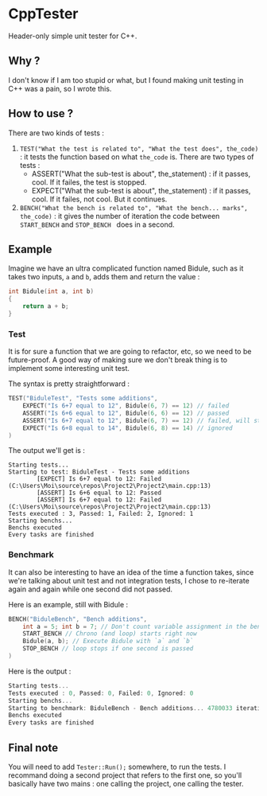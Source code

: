 # CppTester

Header-only simple unit tester for C++.

## Why ?
I don't know if I am too stupid or what, but I found making unit testing in C++ was a pain, so I wrote this.

## How to use ?
There are two kinds of tests :
1) `TEST("What the test is related to", "What the test does", the_code)` : it tests the function based on what `the_code` is. There are two types of tests :
      - ASSERT("What the sub-test is about", the_statement) : if it passes, cool. If it failes, the test is stopped.
      - EXPECT("What the sub-test is about", the_statement) : if it passes, cool. If it failes, not cool. But it continues.
2) `BENCH("What the bench is related to", "What the bench... marks", the_code)` : it gives the number of iteration the code between `START_BENCH` and `STOP_BENCH ` does in a second.

## Example
Imagine we have an ultra complicated function named Bidule, such as it takes two inputs, `a` and `b`, adds them and return the value :
```cpp
int Bidule(int a, int b)
{
    return a + b;
}
```

### Test
It is for sure a function that we are going to refactor, etc, so we need to be future-proof. A good way of making sure we don't break thing is to implement some interesting unit test.

The syntax is pretty straightforward :
```cpp
TEST("BiduleTest", "Tests some additions",
    EXPECT("Is 6+7 equal to 12", Bidule(6, 7) == 12) // failed
    ASSERT("Is 6+6 equal to 12", Bidule(6, 6) == 12) // passed
    ASSERT("Is 6+7 equal to 12", Bidule(6, 7) == 12) // failed, will stop there
    EXPECT("Is 6+8 equal to 14", Bidule(6, 8) == 14) // ignored
)
```
The output we'll get is :
```
Starting tests...
Starting to test: BiduleTest - Tests some additions
        [EXPECT] Is 6+7 equal to 12: Failed (C:\Users\Moi\source\repos\Project2\Project2\main.cpp:13)
        [ASSERT] Is 6+6 equal to 12: Passed
        [ASSERT] Is 6+7 equal to 12: Failed (C:\Users\Moi\source\repos\Project2\Project2\main.cpp:13)
Tests executed : 3, Passed: 1, Failed: 2, Ignored: 1
Starting benchs...
Benchs executed
Every tasks are finished
```

### Benchmark
It can also be interesting to have an idea of the time a function takes, since we're talking about unit test and not integration tests, I chose to re-iterate again and again while one second did not passed.

Here is an example, still with Bidule :
```cpp
BENCH("BiduleBench", "Bench additions",
    int a = 5; int b = 7; // Don't count variable assignment in the bench
    START_BENCH // Chrono (and loop) starts right now
    Bidule(a, b); // Execute Bidule with `a` and `b`
    STOP_BENCH // loop stops if one second is passed
)
```

Here is the output :
```cpp
Starting tests...
Tests executed : 0, Passed: 0, Failed: 0, Ignored: 0
Starting benchs...
Starting to benchmark: BiduleBench - Bench additions... 4780033 iteration/s
Benchs executed
Every tasks are finished
```

## Final note
You will need to add `Tester::Run();` somewhere, to run the tests. I recommand doing a second project that refers to the first one, so you'll basically have two mains : one calling the project, one calling the tester.
